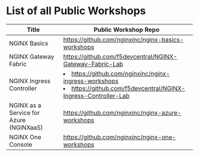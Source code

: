 # List of all Public Workshops

|Title|Public Workshop Repo|
|-----|-----|
| NGINX Basics|<https://github.com/nginxinc/nginx-basics-workshops>|
| NGINX Gateway Fabric|<https://github.com/f5devcentral/NGINX-Gateway-Fabric-Lab>|
| NGINX Ingress Controller|<li><https://github.com/nginxinc/nginx-ingress-workshops></li><li><https://github.com/f5devcentral/NGINX-Ingress-Controller-Lab></li>|
| NGINX as a Service for Azure (NGINXaaS)|<https://github.com/nginxinc/nginx-azure-workshops>|
| NGINX One Console|<https://github.com/nginxinc/nginx-one-workshops>|
